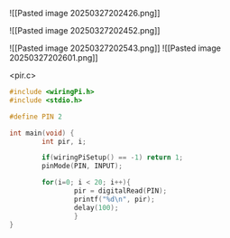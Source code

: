 ![[Pasted image 20250327202426.png]]

![[Pasted image 20250327202452.png]]

![[Pasted image 20250327202543.png]]
![[Pasted image 20250327202601.png]]

<pir.c>
```c
#include <wiringPi.h>
#include <stdio.h>

#define PIN 2

int main(void) {
        int pir, i;

        if(wiringPiSetup() == -1) return 1;
        pinMode(PIN, INPUT);

        for(i=0; i < 20; i++){
                pir = digitalRead(PIN);
                printf("%d\n", pir);
                delay(100);
                }
}

```

